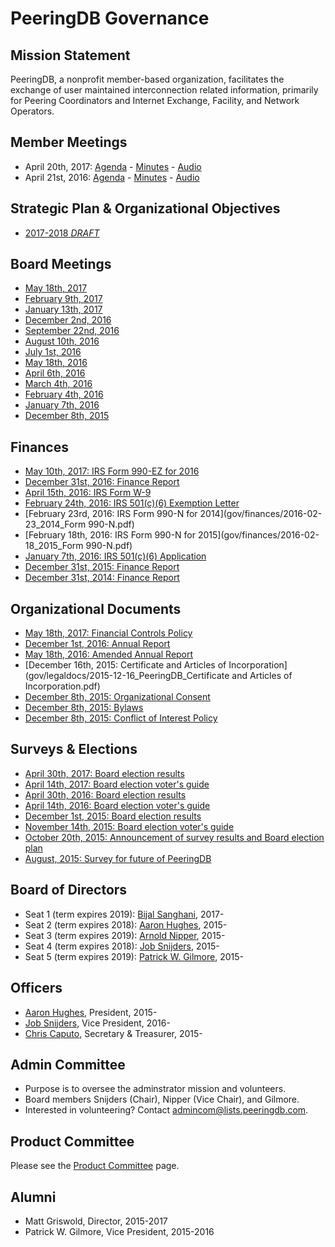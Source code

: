 
# PeeringDB Governance

## Mission Statement

PeeringDB, a nonprofit member-based organization, facilitates the exchange of user maintained interconnection related information, primarily for Peering Coordinators and Internet Exchange, Facility, and Network Operators.

## Member Meetings

- April 20th, 2017: [Agenda](gov/legaldocs/2017-04-20_PeeringDB_Member_Meeting_Agenda.txt) - [Minutes](gov/legaldocs/2017-04-20_PeeringDB_Member_Meeting_Minutes.pdf) - [Audio](gov/legaldocs/2017-04-20_PeeringDB_Member_Meeting_Audio.mp3)
- April 21st, 2016: [Agenda](gov/legaldocs/2016-04-21_PeeringDB_Member_Meeting_Agenda.txt) - [Minutes](gov/legaldocs/2016-04-21_PeeringDB_Member_Meeting_Minutes.pdf) - [Audio](gov/legaldocs/2016-04-21_PeeringDB_Member_Meeting_Audio.mp3)

## Strategic Plan & Organizational Objectives

- [2017-2018 *DRAFT*](gov/misc/2017-02-09-PeeringDB_Strategic_Plan_2017-2018-DRAFT.pdf)

## Board Meetings

- [May 18th, 2017](gov/legaldocs/2017-05-18_PeeringDB_Board_Minutes.pdf)
- [February 9th, 2017](gov/legaldocs/2017-02-09_PeeringDB_Board_Minutes.pdf)
- [January 13th, 2017](gov/legaldocs/2017-01-13_PeeringDB_Board_Minutes.pdf)
- [December 2nd, 2016](gov/legaldocs/2016-12-02_PeeringDB_Board_Minutes.pdf)
- [September 22nd, 2016](gov/legaldocs/2016-09-22_PeeringDB_Board_Minutes.pdf)
- [August 10th, 2016](gov/legaldocs/2016-08-10_PeeringDB_Board_Minutes.pdf)
- [July 1st, 2016](gov/legaldocs/2016-07-01_PeeringDB_Board_Minutes.pdf)
- [May 18th, 2016](gov/legaldocs/2016-05-18_PeeringDB_Board_Minutes.pdf)
- [April 6th, 2016](gov/legaldocs/2016-04-06_PeeringDB_Board_Minutes.pdf)
- [March 4th, 2016](gov/legaldocs/2016-03-04_PeeringDB_Board_Minutes.pdf)
- [February 4th, 2016](gov/legaldocs/2016-02-04_PeeringDB_Board_Minutes.pdf)
- [January 7th, 2016](gov/legaldocs/2016-01-07_PeeringDB_Board_Minutes.pdf)
- [December 8th, 2015](gov/legaldocs/2015-12-08_PeeringDB_Board_Minutes.pdf)

## Finances

- [May 10th, 2017: IRS Form 990-EZ for 2016](gov/finances/2017-05-10_2016_Form_990-EZ.pdf)
- [December 31st, 2016: Finance Report](gov/finances/2016-12-31_PeeringDB_Finances.pdf)
- [April 15th, 2016: IRS Form W-9](gov/finances/2016-04-15_PeeringDB_IRS_Form_W-9.pdf)
- [February 24th, 2016: IRS 501(c)(6) Exemption Letter](gov/finances/2016-02-24_PeeringDB_IRS_501(c)(6)_Exemption_Letter.pdf)
- [February 23rd, 2016: IRS Form 990-N for 2014](gov/finances/2016-02-23_2014_Form 990-N.pdf)
- [February 18th, 2016: IRS Form 990-N for 2015](gov/finances/2016-02-18_2015_Form 990-N.pdf)
- [January 7th, 2016: IRS 501(c)(6) Application](gov/finances/2016-01-07_PeeringDB_Non_Profit_Filing.pdf)
- [December 31st, 2015: Finance Report](gov/finances/2015-12-31_PeeringDB_Finances.pdf)
- [December 31st, 2014: Finance Report](gov/finances/2014-12-31_PeeringDB_Finances.pdf)

## Organizational Documents

- [May 18th, 2017: Financial Controls Policy](gov/legaldocs/2017-05-18_PeeringDB_Financial_Controls_Policy.pdf)
- [December 1st, 2016: Annual Report](gov/legaldocs/2016-12-01_PeeringDB_Annual_Report.pdf)
- [May 18th, 2016: Amended Annual Report](gov/legaldocs/2016-05-18_PeeringDB_Amended_Annual_Report.pdf)
- [December 16th, 2015: Certificate and Articles of Incorporation](gov/legaldocs/2015-12-16_PeeringDB_Certificate and Articles of Incorporation.pdf)
- [December 8th, 2015: Organizational Consent](gov/legaldocs/2015-12-08_PeeringDB_Organizational_Consent.pdf)
- [December 8th, 2015: Bylaws](gov/legaldocs/2015-12-08_PeeringDB_Bylaws.pdf)
- [December 8th, 2015: Conflict of Interest Policy](gov/legaldocs/2015-12-08_PeeringDB_Conflict_of_Interest_Policy.pdf)

## Surveys & Elections

- [April 30th, 2017: Board election results](gov/misc/2017-04-30_Comprehensive_Poll_Results.pdf)
- [April 14th, 2017: Board election voter's guide](gov/misc/2017-04-14_election.html)
- [April 30th, 2016: Board election results](gov/misc/2016-04-30_Comprehensive_Poll_Results.pdf)
- [April 14th, 2016: Board election voter's guide](gov/misc/2016-04-14_election.html)
- [December 1st, 2015: Board election results](gov/misc/2015-12-01_Comprehensive_Poll_Results.pdf)
- [November 14th, 2015: Board election voter's guide](gov/misc/2015-11-14_election.html)
- [October 20th, 2015: Announcement of survey results and Board election plan](gov/misc/2015-10-20_Announcement.txt)
- [August, 2015: Survey for future of PeeringDB](gov/misc/2015-08-00_PDB_Survey_results.pdf)

## Board of Directors

- Seat 1 (term expires 2019): [Bijal Sanghani](mailto:bijal@peeringdb.com), 2017-
- Seat 2 (term expires 2018): [Aaron Hughes](mailto:aaronh@peeringdb.com), 2015-
- Seat 3 (term expires 2019): [Arnold Nipper](mailto:arnold@peeringdb.com), 2015-
- Seat 4 (term expires 2018): [Job Snijders](mailto:job@peeringdb.com), 2015-
- Seat 5 (term expires 2019): [Patrick W. Gilmore](mailto:patrick@peeringdb.com), 2015-

## Officers

- [Aaron Hughes](mailto:aaronh@peeringdb.com), President, 2015-
- [Job Snijders](mailto:job@peeringdb.com), Vice President, 2016-
- [Chris Caputo](mailto:ccaputo@peeringdb.com), Secretary & Treasurer, 2015-

## Admin Committee

- Purpose is to oversee the adminstrator mission and volunteers.
- Board members Snijders (Chair), Nipper (Vice Chair), and Gilmore.
- Interested in volunteering? Contact [admincom@lists.peeringdb.com](mailto:admincom@lists.peeringdb.com).

## Product Committee

Please see the [Product Committee](/committee/product/) page.

## Alumni

- Matt Griswold, Director, 2015-2017
- Patrick W. Gilmore, Vice President, 2015-2016

